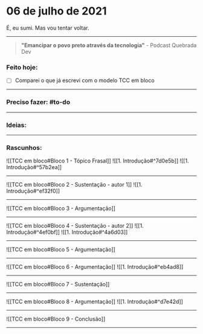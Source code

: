# 06 de julho de 2021
É, eu sumi. Mas vou tentar voltar.

----

> **"Emancipar o povo preto através da tecnologia"**
\- Podcast Quebrada Dev

### Feito hoje:
- [ ] Comparei o que já escrevi com o modelo TCC em bloco

---

### Preciso fazer: #to-do


---

### Ideias:


---

### Rascunhos:
![[TCC em bloco#Bloco 1 - Tópico Frasal]]
![[1. Introdução#^7d0e5b]]
![[1. Introdução#^57b2ea]]

----
![[TCC em bloco#Bloco 2 - Sustentação - autor 1]]
![[1. Introdução#^ef32f0]]

---
![[TCC em bloco#Bloco 3 - Argumentação]]

---
![[TCC em bloco#Bloco 4 - Sustentação - autor 2]]
![[1. Introdução#^4ef0bf]]
![[1. Introdução#^4a6d03]]

---
![[TCC em bloco#Bloco 5 - Argumentação]]

---
![[TCC em bloco#Bloco 6 - Argumentação]]
![[1. Introdução#^eb4ad8]]

---
![[TCC em bloco#Bloco 7 - Sustentação]]

---
![[TCC em bloco#Bloco 8 - Argumentação]]
![[1. Introdução#^d7e42d]]

---
![[TCC em bloco#Bloco 9 - Conclusão]]


---

